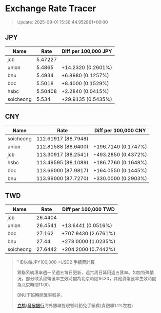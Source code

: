 # Exchange Rate Tracer

> Update: 2025-09-01 15:36:44.952861+00:00

## JPY

| Name      |    Rate | Diff per 100,000 JPY   |
|-----------|---------|------------------------|
| jcb       | 5.47227 |                        |
| union     | 5.4865  | +14.2320 (0.2601%)     |
| bnu       | 5.4934  | +6.8980 (0.1257%)      |
| boc       | 5.5018  | +8.4000 (0.1529%)      |
| hsbc      | 5.50408 | +2.2840 (0.0415%)      |
| soicheong | 5.534   | +29.9135 (0.5435%)     |

## CNY

| Name      | Rate                | Diff per 100,000 CNY   |
|-----------|---------------------|------------------------|
| soicheong | 112.61917	(88.7948) |                        |
| union     | 112.81588	(88.6400) | +196.7140 (0.1747%)    |
| jcb       | 113.30917	(88.2541) | +493.2850 (0.4372%)    |
| hsbc      | 113.49595	(88.1089) | +186.7760 (0.1648%)    |
| boc       | 113.66000	(87.9817) | +164.0550 (0.1445%)    |
| bnu       | 113.99000	(87.7270) | +330.0000 (0.2903%)    |

## TWD

| Name      |    Rate | Diff per 100,000 TWD   |
|-----------|---------|------------------------|
| jcb       | 26.4404 |                        |
| union     | 26.4541 | +13.6441 (0.0516%)     |
| boc       | 27.162  | +707.9430 (2.6761%)    |
| bnu       | 27.44   | +278.0000 (1.0235%)    |
| soicheong | 27.6442 | +204.2000 (0.7442%)    |


> ¹ IB以每JPY100,000 +USD2 手續費計算
>
> 銀聯系統匯率週一至週五每日更新，週六周日延用週五匯率。如無特殊情況，部分歐系貨幣匯率生效時間為北京時間16:30，其他貨幣匯率生效時間為北京時間11:00。
>
> BNU下班時間匯率較差。
>
> [立橋](https://www.wlbank.com.mo/uploads/ueditor/file/20181211/1544536513900230.pdf)/[發展銀行](https://www.mdb.com.mo/Service_Charges_20230728.pdf)海外銀聯提現暫時豁免手續費(貴銀聯1.1%左右)

